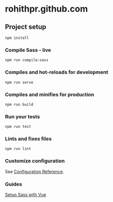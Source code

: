 # rohithpr.github.com

## Project setup
```
npm install
```

### Compile Sass - live
```
npm run compile:sass
```

### Compiles and hot-reloads for development
```
npm run serve
```

### Compiles and minifies for production
```
npm run build
```

### Run your tests
```
npm run test
```

### Lints and fixes files
```
npm run lint
```

### Customize configuration
See [Configuration Reference](https://cli.vuejs.org/config/).


### Guides

[Setup Sass with Vue](https://dev.to/lynnewritescode/my-scss-setup-within-a-vue-cli-3-project-4jan)
